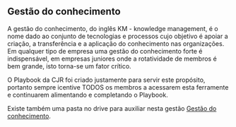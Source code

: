 ## Gestão do conhecimento

A gestão do conhecimento, do inglês KM - knowledge management, é o nome dado ao conjunto de tecnologias e processos cujo objetivo é apoiar a criação, a transferência e a aplicação do conhecimento nas organizações. Em qualquer tipo de empresa uma gestão do conhecimento forte é indispensável, em empresas juniores onde a rotatividade de membros é bem grande, isto torna-se um fator crítico.

O Playbook da CJR foi criado justamente para servir este propósito, portanto sempre icentive TODOS os membros a acessarem esta ferramente e continuarem alimentando e completando o Playbook.

Existe também uma pasta no drive para auxiliar nesta gestão [Gestão do conhecimento](https://drive.google.com/drive/u/1/folders/0B0fiUZmvJaVkckphX3JPRmYwWTQ?ogsrc=32 "Gestão do conhecimento").